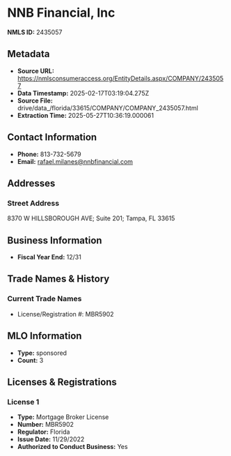 # NNB Financial, Inc

**NMLS ID:** 2435057

## Metadata
- **Source URL:** https://nmlsconsumeraccess.org/EntityDetails.aspx/COMPANY/2435057
- **Data Timestamp:** 2025-02-17T03:19:04.275Z
- **Source File:** drive/data_/florida/33615/COMPANY/COMPANY_2435057.html
- **Extraction Time:** 2025-05-27T10:36:19.000061

## Contact Information
- **Phone:** 813-732-5679
- **Email:** rafael.milanes@nnbfinancial.com

## Addresses
### Street Address
8370 W HILLSBOROUGH AVE; Suite 201; Tampa, FL 33615

## Business Information
- **Fiscal Year End:** 12/31

## Trade Names & History
### Current Trade Names
- License/Registration #: MBR5902

## MLO Information
- **Type:** sponsored
- **Count:** 3

## Licenses & Registrations

### License 1
- **Type:** Mortgage Broker License
- **Number:** MBR5902
- **Regulator:** Florida
- **Issue Date:** 11/29/2022
- **Authorized to Conduct Business:** Yes
